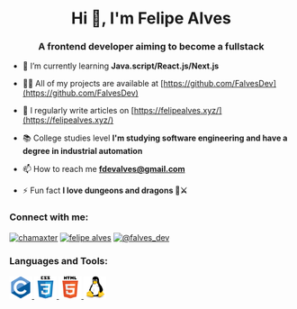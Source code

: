 <h1 align="center">Hi 👋, I'm Felipe Alves</h1>
<h3 align="center">A frontend developer aiming to become a fullstack</h3>

- 🌱 I’m currently learning **Java.script/React.js/Next.js**

- 👨‍💻 All of my projects are available at [https://github.com/FalvesDev](https://github.com/FalvesDev)

- 📝 I regularly write articles on [https://felipealves.xyz/](https://felipealves.xyz/)

- 📚 College studies level **I'm studying software engineering and have a degree in industrial automation**

- 📫 How to reach me **fdevalves@gmail.com**

- ⚡ Fun fact **I love dungeons and dragons 🐉⚔️**

<h3 align="left">Connect with me:</h3>
<p align="left">
<a href="https://twitter.com/chamaxter" target="blank"><img align="center" src="https://raw.githubusercontent.com/rahuldkjain/github-profile-readme-generator/master/src/images/icons/Social/twitter.svg" alt="chamaxter" height="30" width="40" /></a>
<a href="https://www.linkedin.com/in/felipe-alves-508323225/" target="blank"><img align="center" src="https://raw.githubusercontent.com/rahuldkjain/github-profile-readme-generator/master/src/images/icons/Social/linked-in-alt.svg" alt="felipe alves" height="30" width="40" /></a>
<a href="https://instagram.com/@falves_dev" target="blank"><img align="center" src="https://raw.githubusercontent.com/rahuldkjain/github-profile-readme-generator/master/src/images/icons/Social/instagram.svg" alt="@falves_dev" height="30" width="40" /></a>
</p>

<h3 align="left">Languages and Tools:</h3>
<p align="left"> <a href="https://www.cprogramming.com/" target="_blank" rel="noreferrer"> <img src="https://raw.githubusercontent.com/devicons/devicon/master/icons/c/c-original.svg" alt="c" width="40" height="40"/> </a> <a href="https://www.w3schools.com/css/" target="_blank" rel="noreferrer"> <img src="https://raw.githubusercontent.com/devicons/devicon/master/icons/css3/css3-original-wordmark.svg" alt="css3" width="40" height="40"/> </a> <a href="https://www.w3.org/html/" target="_blank" rel="noreferrer"> <img src="https://raw.githubusercontent.com/devicons/devicon/master/icons/html5/html5-original-wordmark.svg" alt="html5" width="40" height="40"/> </a> <a href="https://www.linux.org/" target="_blank" rel="noreferrer"> <img src="https://raw.githubusercontent.com/devicons/devicon/master/icons/linux/linux-original.svg" alt="linux" width="40" height="40"/> </a> </p>
